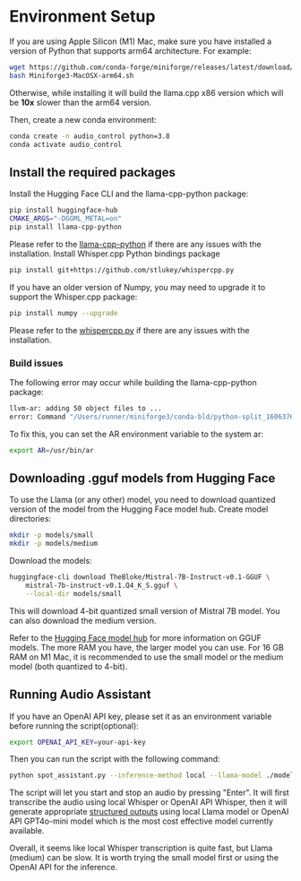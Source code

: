 # Environment Setup
If you are using Apple Silicon (M1) Mac, make sure you have installed a version of Python that supports arm64 architecture. For example:
```bash
wget https://github.com/conda-forge/miniforge/releases/latest/download/Miniforge3-MacOSX-arm64.sh
bash Miniforge3-MacOSX-arm64.sh
```
Otherwise, while installing it will build the llama.cpp x86 version which will be **10x** slower than the arm64 version.

Then, create a new conda environment:
```bash
conda create -n audio_control python=3.8
conda activate audio_control
```
## Install the required packages
Install the Hugging Face CLI and the llama-cpp-python package:
```bash
pip install huggingface-hub 
CMAKE_ARGS="-DGGML_METAL=on" 
pip install llama-cpp-python
```
Please refer to the [llama-cpp-python](https://github.com/abetlen/llama-cpp-python) if there are any issues with the installation.
Install Whisper.cpp Python bindings package
```bash
pip install git+https://github.com/stlukey/whispercpp.py
```
If you have an older version of Numpy, you may need to upgrade it to support the Whisper.cpp package:
```bash
pip install numpy --upgrade
```
Please refer to the [whispercpp.py](https://github.com/stlukey/whispercpp.py) if there are any issues with the installation.
### Build issues
The following error may occur while building the llama-cpp-python package:

```bash 
llvm-ar: adding 50 object files to ...
error: Command "/Users/runner/miniforge3/conda-bld/python-split_1606376626618/_build_env/bin/llvm-ar  ...  failed with exit status 127
```
To fix this, you can set the AR environment variable to the system ar:
```bash
export AR=/usr/bin/ar
```

## Downloading .gguf models from Hugging Face
To use the Llama (or any other) model, you need to download quantized version of the model from the Hugging Face model hub.
Create model directories:
```bash
mkdir -p models/small
mkdir -p models/medium
```

Download the models:
```bash
huggingface-cli download TheBloke/Mistral-7B-Instruct-v0.1-GGUF \
    mistral-7b-instruct-v0.1.Q4_K_S.gguf \
    --local-dir models/small
```
This will download 4-bit quantized small version of Mistral 7B model. You can also download the medium version. 

Refer to the [Hugging Face model hub](https://huggingface.co/TheBloke/Mixtral-8x7B-v0.1-GGUF#:~:text=of%20quantisation%20methods-,Click,-to%20see%20details) for more information on GGUF models.
The more RAM you have, the larger model you can use. For 16 GB RAM on M1 Mac, it is recommended to use the small model or the medium model (both quantized to 4-bit).

## Running Audio Assistant
If you have an OpenAI API key, please set it as an environment variable before running the script(optional):
```bash
export OPENAI_API_KEY=your-api-key
```
Then you can run the script with the following command:
```bash
python spot_assistant.py --inference-method local --llama-model ./models/7B/mistral-7b-instruct-v0.2.Q4_K_M.gguf
```
The script will let you start and stop an audio by pressing "Enter". It will first transcribe the audio using local Whisper or OpenAI API Whisper, then it will generate appropriate [structured outputs](https://platform.openai.com/docs/guides/structured-outputs) using local Llama model or OpenAI API GPT4o-mini model which is the most cost effective model currently available.

Overall, it seems like local Whisper transcription is quite fast, but Llama (medium) can be slow. It is worth trying the small model first or using the OpenAI API for the inference.

